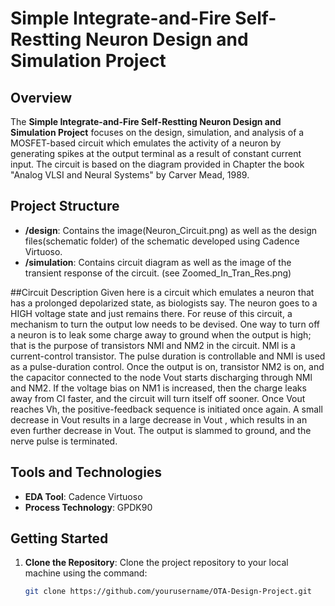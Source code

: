 # Simple Integrate-and-Fire Self-Restting Neuron Design and Simulation Project

## Overview

The **Simple Integrate-and-Fire Self-Restting Neuron Design and Simulation Project** focuses on the design, simulation, and analysis of a MOSFET-based circuit which emulates the activity of a neuron by generating 
spikes at the output terminal as a result of constant current input. The circuit is based on the diagram provided in Chapter the book "Analog VLSI and Neural Systems" by Carver Mead, 1989.

## Project Structure

- **/design**: Contains the image(Neuron_Circuit.png) as well as the design files(schematic folder) of the schematic developed using Cadence Virtuoso.
- **/simulation**: Contains circuit diagram as well as the image of the transient response of the circuit. (see Zoomed_In_Tran_Res.png)

##Circuit Description
Given here is a circuit which emulates a neuron that has a prolonged depolarized state, as
biologists say. The neuron goes to a HIGH voltage state and just remains there. For reuse of this circuit, a mechanism to turn the output low needs to be devised.
One way to turn off a neuron is to leak some charge away to ground when the output is high; that is the purpose of
transistors NMl and NM2 in the circuit. NMl is a current-control transistor. The pulse duration is controllable and NMl is used as a pulse-duration control.
Once the output is on, transistor NM2 is on, and the capacitor connected to the node Vout starts discharging through NMl and NM2. If the voltage bias on NM1 is increased, then the charge 
leaks away from CI faster, and the circuit will turn itself off sooner. Once Vout reaches Vh, the positive-feedback sequence is initiated once again. A
small decrease in Vout results in a large decrease in Vout , which results in an even
further decrease in Vout. The output is slammed to ground, and the nerve pulse is terminated.

## Tools and Technologies

- **EDA Tool**: Cadence Virtuoso
- **Process Technology**: GPDK90

## Getting Started

1. **Clone the Repository**: Clone the project repository to your local machine using the command:
   ```bash
   git clone https://github.com/yourusername/OTA-Design-Project.git
